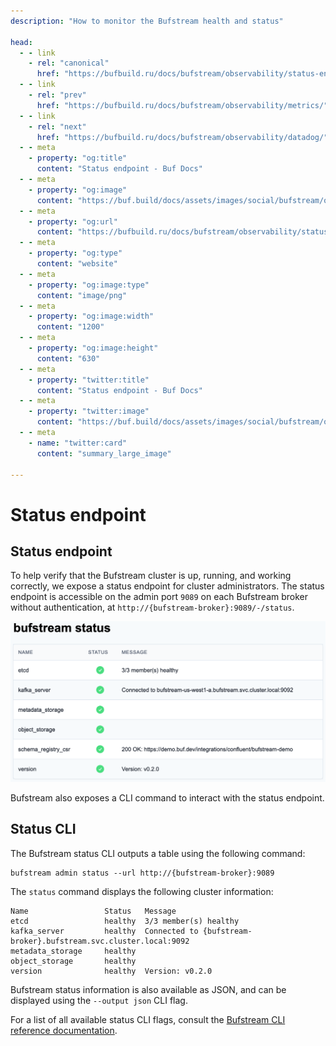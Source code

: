 ```yaml
---
description: "How to monitor the Bufstream health and status"

head:
  - - link
    - rel: "canonical"
      href: "https://bufbuild.ru/docs/bufstream/observability/status-endpoint/"
  - - link
    - rel: "prev"
      href: "https://bufbuild.ru/docs/bufstream/observability/metrics/"
  - - link
    - rel: "next"
      href: "https://bufbuild.ru/docs/bufstream/observability/datadog/"
  - - meta
    - property: "og:title"
      content: "Status endpoint - Buf Docs"
  - - meta
    - property: "og:image"
      content: "https://buf.build/docs/assets/images/social/bufstream/observability/status-endpoint.png"
  - - meta
    - property: "og:url"
      content: "https://bufbuild.ru/docs/bufstream/observability/status-endpoint/"
  - - meta
    - property: "og:type"
      content: "website"
  - - meta
    - property: "og:image:type"
      content: "image/png"
  - - meta
    - property: "og:image:width"
      content: "1200"
  - - meta
    - property: "og:image:height"
      content: "630"
  - - meta
    - property: "twitter:title"
      content: "Status endpoint - Buf Docs"
  - - meta
    - property: "twitter:image"
      content: "https://buf.build/docs/assets/images/social/bufstream/observability/status-endpoint.png"
  - - meta
    - name: "twitter:card"
      content: "summary_large_image"

---
```


# Status endpoint

## Status endpoint

To help verify that the Bufstream cluster is up, running, and working correctly, we expose a status endpoint for cluster administrators. The status endpoint is accessible on the admin port `9089` on each Bufstream broker without authentication, at `http://{bufstream-broker}:9089/-/status`.

![Bufstream status page](../../../images/bufstream/observability/status-page.png)

Bufstream also exposes a CLI command to interact with the status endpoint.

## Status CLI

The Bufstream status CLI outputs a table using the following command:

```console
bufstream admin status --url http://{bufstream-broker}:9089
```

The `status` command displays the following cluster information:

```console
Name                 Status   Message
etcd                 healthy  3/3 member(s) healthy
kafka_server         healthy  Connected to {bufstream-broker}.bufstream.svc.cluster.local:9092
metadata_storage     healthy
object_storage       healthy
version              healthy  Version: v0.2.0
```

Bufstream status information is also available as JSON, and can be displayed using the `--output json` CLI flag.

For a list of all available status CLI flags, consult the [Bufstream CLI reference documentation](../../reference/cli/admin/status/).
